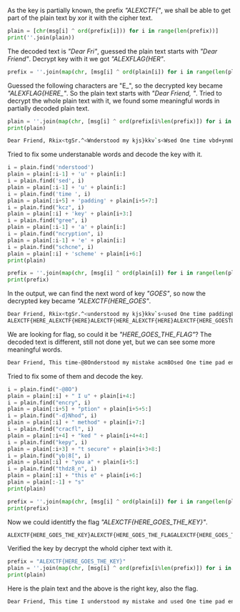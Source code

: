 
As the key is partially known, the prefix *"ALEXCTF{"*, we shall be able to get part of the plain text by xor it with the cipher text. 

```python
plain = [chr(msg[i] ^ ord(prefix[i])) for i in range(len(prefix))]
print(''.join(plain))
```

The decoded text is *"Dear Fri"*, guessed the plain text starts with *"Dear Friend"*. Decrypt key with it we got *"ALEXFLAG{HER"*.

```python
prefix = ''.join(map(chr, [msg[i] ^ ord(plain[i]) for i in range(len(plain))]))
```

Guessed the following characters are "E_", so the decrypted key became *"ALEXFLAG{HERE_"*. So the plain text starts with *"Dear Friend, "*. Tried to decrypt the whole plain text with it, we found some meaningful words in partially decoded plain text.

```python
plain = ''.join(map(chr, [msg[i] ^ ord(prefix[i%len(prefix)]) for i in range(len(msg))]))
print(plain)
```

```bash
Dear Friend, Rkix<tgSr.^<Wnderstood my kjs}kkv`s<Wsed One time vbd+ynmLn~cuMn scheme, I hcbro<tf_c.~his the only eh`rrltgQy.zyVhod that is mgwhnqazWto{p[ proven to be&mo<c|_terxever if the kcz bo e[gz7oGcure, Let Me mmo|<ihnab<Cgree with me rl ~oe.Jgd<Gncryption schcne+}ly_n}9
```

Tried to fix some understanable words and decode the key with it.

```python
i = plain.find('nderstood')
plain = plain[:i-1] + 'u' + plain[i:]
i = plain.find('sed', i)
plain = plain[:i-1] + 'u' + plain[i:]
i = plain.find('time ', i)
plain = plain[:i+5] + 'padding' + plain[i+5+7:]
i = plain.find("kcz", i)
plain = plain[:i] + 'key' + plain[i+3:]
i = plain.find("gree", i)
plain = plain[:i-1] + 'a' + plain[i:]
i = plain.find("ncryption", i)
plain = plain[:i-1] + 'e' + plain[i:]
i = plain.find("schcne", i)
plain = plain[:i] + 'scheme' + plain[i+6:]
print(plain)

prefix = ''.join(map(chr, [msg[i] ^ ord(plain[i]) for i in range(len(plain))]))
print(prefix)
```

In the output, we can find the next word of key *"GOES"*, so now the decrypted key became *"ALEXCTF{HERE_GOES"*.

```bash
Dear Friend, Rkix<tgSr.^<understood my kjs}kkv`s<used One time paddingLn~cuMn scheme, I hcbro<tf_c.~his the only eh`rrltgQy.zyVhod that is mgwhnqazWto{p[ proven to be&mo<c|_terxever if the key bo e[gz7oGcure, Let Me mmo|<ihnab<agree with me rl ~oe.Jgd<encryption scheme+}ly_n}9
ALEXCTF{HERE_ALEXCTF{HERE}ALEXCTF{HERE_ALEXCTF{HERE}ALEXCTF{HERE_GOESTL{HERE_ALEXCTF{HERE_ALEXCTF{HERE_ALEXCTF{HERE_ALEXCTF{HERE_ALEXCTF{HERE_ALEXCTF{HERE_ALEXCTF{HERE_ALEXCTF{HERE_ALEXCTF{HERE_GOEXCTF{HERE_ALEXCTF{HERE_ALEXCTF{HERE}ALEXCTF{HERE_ALEXCTF{HERE}ALEXCTF{HERE_GOEXCTF{HER
```

We are looking for flag, so could it be *"HERE_GOES_THE_FLAG"*? The decoded text is different, still not done yet, but we can see some more meaningful words.

```bash
Dear Friend, This time-@8Onderstood my mistake acm8Osed One time pad encry}}qUn scheme, I heard that-`lis the only encryption-d}Nhod that is mathematicletC proven to be not cracfl|ever if the key is kepy)k_cure, Let Me know if yb|8[gree with me to use thdz8_ncryption scheme alway~'
```

Tried to fix some of them and decode the key.

```python
i = plain.find("-@8O")
plain = plain[:i] + " I u" + plain[i+4:]
i = plain.find("encry", i)
plain = plain[:i+5] + "ption" + plain[i+5+5:]
i = plain.find("-d}Nhod", i)
plain = plain[:i] + " method" + plain[i+7:]
i = plain.find("cracfl", i)
plain = plain[:i+4] + "ked " + plain[i+4+4:]
i = plain.find("kepy", i)
plain = plain[:i+3] + "t secure" + plain[i+3+8:]
i = plain.find("yb|8[", i)
plain = plain[:i] + "you a" + plain[i+5:]
i = plain.find("thdz8_n", i)
plain = plain[:i] + "this e" + plain[i+6:]
plain = plain[:-1] + "s"
print(plain)

prefix = ''.join(map(chr, [msg[i] ^ ord(plain[i]) for i in range(len(plain))]))
print(prefix)
```

Now we could identitfy the flag *"ALEXCTF{HERE_GOES_THE_KEY}"*.

```bash
ALEXCTF{HERE_GOES_THE_KEY}ALEXCTF{HERE_GOES_THE_FLAGALEXCTF{HERE_GOES_THE_KEY}ALEXCTF{HERE_GOES_THE_FLAGALEXCTF{HERE_GOES_THE_KEY}ALEXCTF{HERE_GOES_THE_FLAGALEXCTF{HERE_GOES_THE_KEY}ALEXCTF{HERE_GOES_THE_KEY}ALEXCTF{HERE_GOES_THE_KEY}ALEXCTF{HERE_GOES_THE_KEY}ALEXCTF{HERE_GOES_THE_F
```

Verified the key by decrypt the whold cipher text with it.

```python
prefix = "ALEXCTF{HERE_GOES_THE_KEY}"
plain = ''.join(map(chr, [msg[i] ^ ord(prefix[i%len(prefix)]) for i in range(len(msg))]))
print(plain)
```

Here is the plain text and the above is the right key, also the flag.

```bash
Dear Friend, This time I understood my mistake and used One time pad encryption scheme, I heard that it is the only encryption method that is mathematically proven to be not cracked ever if the key is kept secure, Let Me know if you agree with me to use this encryption scheme always.
```
